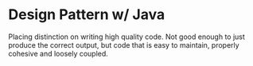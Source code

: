 # Design Pattern w/ Java
Placing distinction on writing high quality code. Not good enough to just produce the correct output, but code that is easy to maintain, properly cohesive and loosely coupled.
